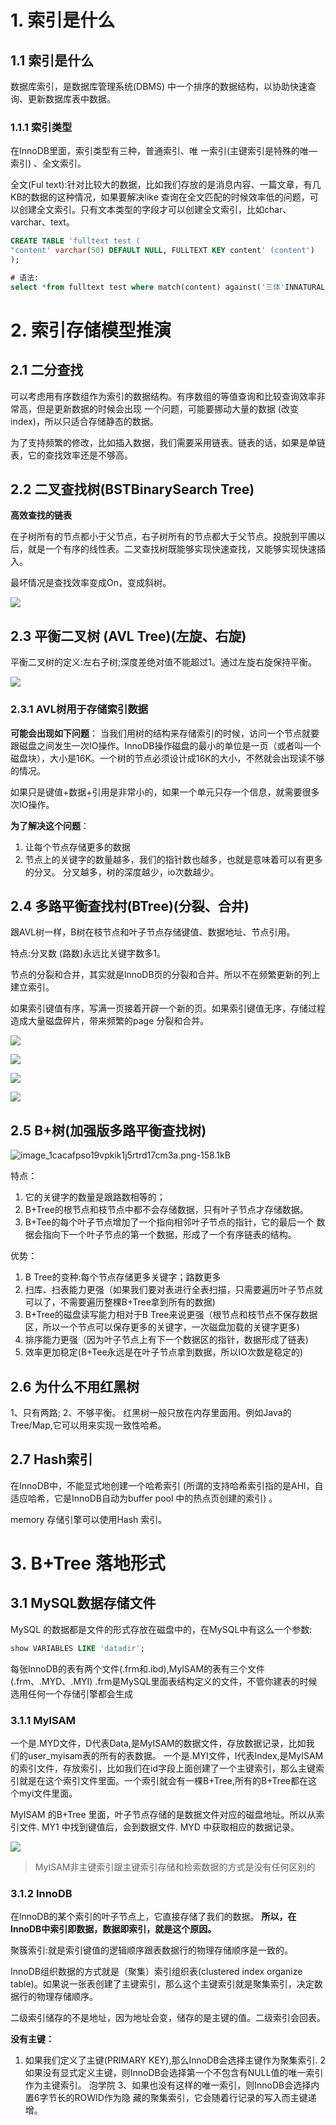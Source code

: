 # 1. 索引是什么
## 1.1 索引是什么
数据库索引，是数据库管理系统(DBMS) 中一个排序的数据结构，以协助快速查询、更新数据库表中数据。

### 1.1.1 索引类型

在InnoDB里面，索引类型有三种，普通索引、唯 一索引(主键索引是特殊的唯—索引) 、全文索引。

全文(Ful text):针对比较大的数据，比如我们存放的是消息内容、一篇文章，有几KB的数据的这种情况，如果要解决like 查询在全文匹配的时候效率低的问题，可以创建全文索引。只有文本类型的字段才可以创建全文索引，比如char、varchar、text。

```sql
CREATE TABLE 'fulltext test (
"content' varchar(50) DEFAULT NULL, FULLTEXT KEY content' (content')
);

# 语法:
select *from fulltext test where match(content) against('三体'INNATURALLANGUAGEMODE);
```

# 2. 索引存储模型推演
## 2.1 二分查找

可以考虑用有序数组作为索引的数据结构。有序数组的等值查询和比较查询效率非常高，但是更新数据的时候会出现 一个问题，可能要挪动大量的数据 (改变index)，所以只适合存储静态的数据。

为了支持频繁的修改，比如插入数据，我们需要采用链表。链表的话，如果是单链表，它的查找效率还是不够高。

## 2.2 二叉查找树(BSTBinarySearch Tree)

**高效查找的链表**

在子树所有的节点都小于父节点，右子树所有的节点都大于父节点。投脱到平圃以后，就是一个有序的线性表。二叉查找树既能够实现快速查找，又能够实现快速插入。

最坏情况是查找效率变成On，变成斜树。

![](../youdaonote-images/Pasted%20image%2020230706213610.png)



## 2.3 平衡二叉树 (AVL Tree)(左旋、右旋)

平衡二叉树的定义:左右子树;深度差绝对值不能超过1。通过左旋右旋保持平衡。

![](../youdaonote-images/Pasted%20image%2020230706214148.png)

### 2.3.1 AVL树用于存储索引数据
**可能会出现如下问题**：
当我们用树的结构来存储索引的时候，访问一个节点就要跟磁盘之间发生一次IO操作。InnoDB操作磁盘的最小的单位是一页（或者叫一个磁盘块），大小是16K。一个树的节点必须设计成16K的大小，不然就会出现读不够的情况。

如果只是键值+数据+引用是非常小的，如果一个单元只存一个信息，就需要很多次IO操作。

**为了解决这个问题**：

1. 让每个节点存储更多的数据
2. 节点上的关键字的数量越多，我们的指针数也越多，也就是意味着可以有更多的分叉。
分叉越多，树的深度越少，io次数越少。

## 2.4 多路平衡査找村(BTree)(分裂、合井)

跟AVL树一样，B树在枝节点和叶子节点存储键值、数据地址、节点引用。

特点:分叉数 (路数)永远比关键字数多1。

节点的分裂和合并，其实就是lnnoDB页的分裂和合并。所以不在频繁更新的列上建立索引。

如果索引键值有序，写满一页接着开辟一个新的页。如果索引键值无序，存储过程造成大量磁盘碎片，带来频繁的page 分裂和合并。

![](../youdaonote-images/Pasted%20image%2020230706222807.png)

![](../youdaonote-images/Pasted%20image%2020230706222925.png)

![](../youdaonote-images/Pasted%20image%2020230706222940.png)

![](../youdaonote-images/Pasted%20image%2020230706222949.png)



## 2.5 B+树(加强版多路平衡查找树)

![image\_1cacafpso19vpkik1j5rtrd17cm3a.png-158.1kB](https://p1-jj.byteimg.com/tos-cn-i-t2oaga2asx/gold-user-assets/2019/4/9/16a01bd2a6c7a65f\~tplv-t2oaga2asx-zoom-in-crop-mark:3024:0:0:0.awebp "image_1cacafpso19vpkik1j5rtrd17cm3a.png-158.1kB")

特点：

1. 它的关键字的数量是跟路数相等的；
2. B+Tree的根节点和枝节点中都不会存储数据，只有叶子节点才存储数据。
3. B+Tee的每个叶子节点增加了一个指向相邻叶子节点的指针，它的最后一个
数据会指向下一个叶子节点的第一个数据，形成了一个有序链表的结构。

优势：

1. B Tree的变种:每个节点存储更多关键字；路数更多
2. 扫库、扫表能力更强（如果我们要对表进行全表扫描，只需要遍历叶子节点就可以了，不需要遍历整棵B+Tree拿到所有的数据)
3. B+Tree的磁盘读写能力相对于B Tree来说更强（根节点和枝节点不保存数据区，所以一个节点可以保存更多的关键字，一次磁盘加载的关键字更多)
4. 排序能力更强（因为叶子节点上有下一个数据区的指针，数据形成了链表)
5. 效率更加稳定(B+Tee永远是在叶子节点拿到数据，所以IO次数是稳定的)

## 2.6 为什么不用红黑树

1、只有两路; 2、不够平衡。
红黑树一般只放在内存里面用。例如Java的Tree/Map,它可以用来实现一致性哈希。

## 2.7 Hash索引

在InnoDB中，不能显式地创建一个哈希索引 (所谓的支持哈希索引指的是AHl，自适应哈希，它是InnoDB自动为buffer pool 中的热点页创建的索引) 。

memory 存储引擎可以使用Hash 索引。

# 3. B+Tree 落地形式
## 3.1 MySQL数据存储文件

MySQL 的数据都是文件的形式存放在磁盘中的，在MySQL中有这么一个参数:
```sql
show VARIABLES LIKE 'datadir';
```

每张InnoDB的表有两个文件(.frm和.ibd),MylSAM的表有三个文件(.frm、.MYD、.MYI) 
.frm是MySQL里面表结构定义的文件，不管你建表的时候选用任何一个存储引擎都会生成

### 3.1.1 MyISAM

一个是.MYD文件，D代表Data,是MyISAM的数据文件，存放数据记录，比如我
们的user_myisam表的所有的表数据。
一个是.MYI文件，I代表Index,是MyISAM的索引文件，存放索引，比如我们在id字段上面创建了一个主键索引，那么主键索引就是在这个索引文件里面。一个索引就会有一棵B+Tree,所有的B+Tree都在这个myi文件里面。

MyISAM 的B+Tree 里面，叶子节点存储的是数据文件对应的磁盘地址。所以从索 引文件. MY1 中找到键值后，会到数据文件. MYD 中获取相应的数据记录。

![](../youdaonote-images/Pasted%20image%2020230706230147.png)

> MyISAM非主键索引跟主键索引存储和检索数据的方式是没有任何区别的

### 3.1.2 InnoDB

在lnnoDB的某个索引的叶子节点上，它直接存储了我们的数据。
**所以，在InnoDB中索引即数据，数据即索引，就是这个原因。**

聚簇索引:就是索引键值的逻辑顺序跟表数据行的物理存储顺序是一致的。

InnoDB组织数据的方式就是（聚集）索引组织表(clustered index organize table)。如果说一张表创建了主键索引，那么这个主键索引就是聚集索引，决定数据行的物理存储顺序。

二级索引储存的不是地址，因为地址会变，储存的是主键的值。二级索引会回表。

**没有主键：**

1.  如果我们定义了主键(PRIMARY KEY),那么InnoDB会选择主键作为聚集索引.
2如果没有显式定义主键，则InnoDB会选择第一个不包含有NULL值的唯一索引
作为主键索引。
泡学院
3、如果也没有这样的唯一索引，则InnoDB会选择内置6字节长的ROWID作为隐
藏的聚集索引，它会随着行记录的写入而主键递增。